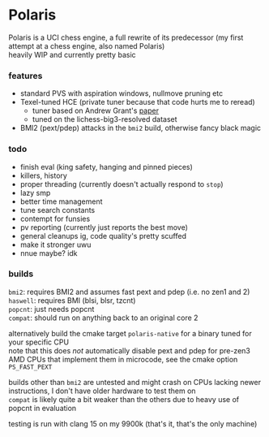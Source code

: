 # Polaris

Polaris is a UCI chess engine, a full rewrite of its predecessor (my first attempt at a chess engine, also named Polaris)  
heavily WIP and currently pretty basic


### features
- standard PVS with aspiration windows, nullmove pruning etc
- Texel-tuned HCE (private tuner because that code hurts me to reread)
  - tuner based on Andrew Grant's [paper](https://github.com/AndyGrant/Ethereal/blob/master/Tuning.pdf)
  - tuned on the lichess-big3-resolved dataset
- BMI2 (pext/pdep) attacks in the `bmi2` build, otherwise fancy black magic 

### todo
- finish eval (king safety, hanging and pinned pieces)
- killers, history
- proper threading (currently doesn't actually respond to `stop`)
- lazy smp
- better time management
- tune search constants
- contempt for funsies
- pv reporting (currently just reports the best move)
- general cleanups ig, code quality's pretty scuffed
- make it stronger uwu
- nnue maybe? idk

### builds
`bmi2`: requires BMI2 and assumes fast pext and pdep (i.e. no zen1 and 2)  
`haswell`: requires BMI (blsi, blsr, tzcnt)  
`popcnt`: just needs popcnt  
`compat`: should run on anything back to an original core 2

alternatively build the cmake target `polaris-native` for a binary tuned for your specific CPU  
note that this does *not* automatically disable pext and pdep for pre-zen3 AMD CPUs that implement them in microcode, see the cmake option `PS_FAST_PEXT`

builds other than `bmi2` are untested and might crash on CPUs lacking newer instructions, I don't have older hardware to test them on  
`compat` is likely quite a bit weaker than the others due to heavy use of popcnt in evaluation

testing is run with clang 15 on my 9900k (that's it, that's the only machine)
